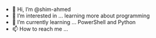 - 👋 Hi, I’m @shim-ahmed
- 👀 I’m interested in ... learning more about programming
- 🌱 I’m currently learning ... PowerShell and Python
- 📫 How to reach me ...

<!---
shim-ahmed/shim-ahmed is a ✨ special ✨ repository because its `README.md` (this file) appears on your GitHub profile.
You can click the Preview link to take a look at your changes.
--->
